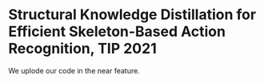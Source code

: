 # Structural Knowledge Distillation for Efficient Skeleton-Based Action Recognition, TIP 2021
We uplode our code in the near feature.
